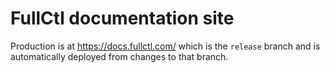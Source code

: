 # FullCtl documentation site

Production is at https://docs.fullctl.com/ which is the `release` branch and is
automatically deployed from changes to that branch.
